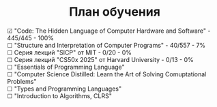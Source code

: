 <h1 align="center">План обучения</h1>

☑ "Code: The Hidden Language of Computer Hardware and Software" - 445/445 - 100%
<br>
☐ "Structure and Interpretation of Computer Programs" - 40/557 - 7%
<br>
☐ Серия лекций "SICP" от MIT - 0/20 - 0%
<br>
☐ Серия лекций "CS50x 2025" от Harvard University - 0/13 - 0%
<br>
☐ "Essentials of Programming Language"
<br>
☐ "Computer Science Distilled: Learn the Art of Solving Comuptational Problems"
<br>
☐ "Types and Programming Languages"
<br>
☐ "Introduction to Algorithms, CLRS"
